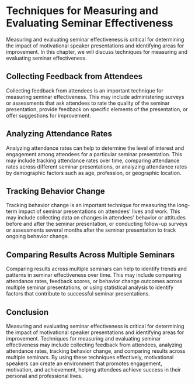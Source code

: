 # Techniques for Measuring and Evaluating Seminar Effectiveness

Measuring and evaluating seminar effectiveness is critical for determining the impact of motivational speaker presentations and identifying areas for improvement. In this chapter, we will discuss techniques for measuring and evaluating seminar effectiveness.

Collecting Feedback from Attendees
----------------------------------

Collecting feedback from attendees is an important technique for measuring seminar effectiveness. This may include administering surveys or assessments that ask attendees to rate the quality of the seminar presentation, provide feedback on specific elements of the presentation, or offer suggestions for improvement.

Analyzing Attendance Rates
--------------------------

Analyzing attendance rates can help to determine the level of interest and engagement among attendees for a particular seminar presentation. This may include tracking attendance rates over time, comparing attendance rates across different seminar presentations, or analyzing attendance rates by demographic factors such as age, profession, or geographic location.

Tracking Behavior Change
------------------------

Tracking behavior change is an important technique for measuring the long-term impact of seminar presentations on attendees' lives and work. This may include collecting data on changes in attendees' behavior or attitudes before and after the seminar presentation, or conducting follow-up surveys or assessments several months after the seminar presentation to track ongoing behavior change.

Comparing Results Across Multiple Seminars
------------------------------------------

Comparing results across multiple seminars can help to identify trends and patterns in seminar effectiveness over time. This may include comparing attendance rates, feedback scores, or behavior change outcomes across multiple seminar presentations, or using statistical analysis to identify factors that contribute to successful seminar presentations.

Conclusion
----------

Measuring and evaluating seminar effectiveness is critical for determining the impact of motivational speaker presentations and identifying areas for improvement. Techniques for measuring and evaluating seminar effectiveness may include collecting feedback from attendees, analyzing attendance rates, tracking behavior change, and comparing results across multiple seminars. By using these techniques effectively, motivational speakers can create an environment that promotes engagement, motivation, and achievement, helping attendees achieve success in their personal and professional lives.

